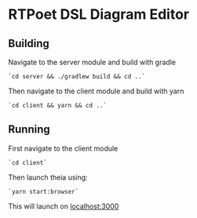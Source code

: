 
# RTPoet DSL Diagram Editor

## Building

Navigate to the server module and build with gradle

    `cd server && ./gradlew build && cd ..`

Then navigate to the client module and build with yarn

    `cd client && yarn && cd ..`

## Running

First navigate to the client module

    `cd client`

Then launch theia using:

    `yarn start:browser`

This will launch on [localhost:3000](http://localhost:3000)
